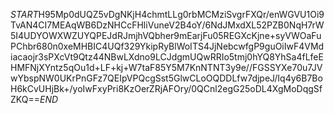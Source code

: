 $START$H95Mp0dUQZ5vDgNKjH4chmtLLg0rbMCMziSvgrFXQr/enWGVU1Oi9TvAN4CI7MEAqWB6DzNHCcFHliVuneV2B4oY/6NdJMxdXL52PZB0NqH7rW5I4UDYOWXWZUYQPEJdRJmjhVQbher9mEarjFu05REGXcKjne+syVWOaFuPChbr680n0xeMHBIC4UQf329YkipRyBlWoITS4JjNebcwfgP9guOiIwF4VMdiacaojr3sPXcVt9Qtz44NBwLXdno9LCJdgmUQwRRIo5tmj0hYQ8YhSa4fLfeEHMFNjXYntz5qOu1d+LF+kj+W7taF85Y5M7KnNTNT3y9e//FGSSYXe70u7JVwYbspNW0UKrPnGFz7QEIpVPQcgSst5GlwCLoOQDDLfw7djpeJ/Iq4y6B7BoH6kCvUHjBk+/yoIwFxyPri8KzOerZRjAFOry/0QCnl2egG25oDL4XgMoDqgSfZKQ==$END$